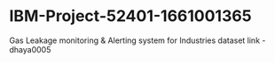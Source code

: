 # IBM-Project-52401-1661001365
Gas Leakage monitoring &amp; Alerting system for Industries
dataset link - dhaya0005

